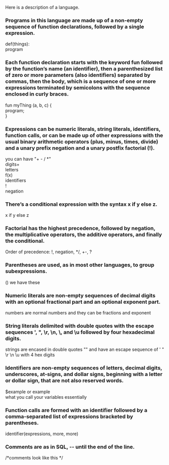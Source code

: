 Here is a description of a language. 


### Programs in this language are made up of a non-empty sequence of function declarations, followed by a single expression. 
def(things):  
	program  

### Each function declaration starts with the keyword fun followed by the function’s name (an identifier), then a parenthesized list of zero or more parameters (also identifiers) separated by commas, then the body, which is a sequence of one or more expressions terminated by semicolons with the sequence enclosed in curly braces.   
fun myThing (a, b, c) {  
	program;  
}  

### Expressions can be numeric literals, string literals, identifiers, function calls, or can be made up of other expressions with the usual binary arithmetic operators (plus, minus, times, divide) and a unary prefix negation and a unary postfix factorial (!).  

you can have 
"+ - / *"  
digits+  
letters  
f(x)  
identifiers  
!  
negation  


### There’s a conditional expression with the syntax x if y else z.   
x if y else z  

### Factorial has the highest precedence, followed by negation, the multiplicative operators, the additive operators, and finally the conditional.    
Order of precedence: !, negation, */, +-, ?

### Parentheses are used, as in most other languages, to group subexpressions.  
() we have these

### Numeric literals are non-empty sequences of decimal digits with an optional fractional part and an optional exponent part.   
numbers are normal numbers and they can be fractions and exponent

### String literals delimited with double quotes with the escape sequences \', \", \r, \n, \\, and \u followed by four hexadecimal digits.   
  
strings are encased in double quotes "" and have an escape sequence of \' \" \r \n \u with 4 hex digits

### Identifiers are non-empty sequences of letters, decimal digits, underscores, at-signs, and dollar signs, beginning with a letter or dollar sign, that are not also reserved words. 
$example or example  
what you call your variables essentially

### Function calls are formed with an identifier followed by a comma-separated list of expressions bracketed by parentheses. 
 identifier(expressions, more, more)
	

### Comments are as in SQL, -- until the end of the line.

/*comments look like this */


